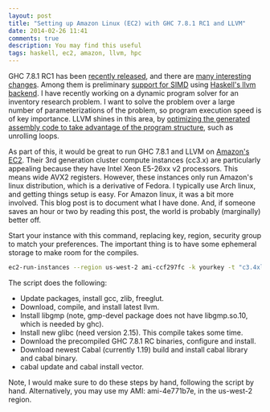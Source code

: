 ```yaml
---
layout: post
title: "Setting up Amazon Linux (EC2) with GHC 7.8.1 RC1 and LLVM"
date: 2014-02-26 11:41
comments: true
description: You may find this useful
tags: haskell, ec2, amazon, llvm, hpc
---
```


GHC 7.8.1 RC1 has been [recently released](http://www.well-typed.com/blog/85), and there are [many interesting changes](http://www.haskell.org/ghc/docs/7.8.1-rc1/html/users_guide/release-7-8-1.html). Among them is preliminary [support for SIMD](https://ghc.haskell.org/trac/ghc/wiki/SIMD) using [Haskell's llvm backend](https://ghc.haskell.org/trac/ghc/wiki/Commentary/Compiler/Backends/LLVM). I have recently working on a dynamic program solver for an inventory research problem. I want to solve the problem over a large number of parameterizations of the problem, so program execution speed is of key importance. LLVM shines in this area, by [optimizing the generated assembly code to take advantage of the program structure](http://donsbot.wordpress.com/2010/02/21/smoking-fast-haskell-code-using-ghcs-new-llvm-codegen/), such as unrolling loops.

As part of this, it would be great to run GHC 7.8.1 and LLVM on [Amazon's EC2](http://aws.amazon.com/ec2/). Their 3rd generation cluster compute instances (cc3.x) are particularly appealing because they have Intel Xeon E5-26xx v2 processors. This means wide AVX2 registers. However, these instances only run Amazon's linux distribution, which is a derivative of Fedora. I typically use Arch linux, and getting things setup is easy. For Amazon linux, it was a bit more involved. This blog post is to document what I have done. And, if someone saves an hour or two by reading this post, the world is probably (marginally) better off.

Start your instance with this command, replacing key, region, security group to match your preferences. The important thing is to have some ephemeral storage to make room for the compiles.
``` bash
ec2-run-instances --region us-west-2 ami-ccf297fc -k yourkey -t "c3.4xlarge"  -g your-security-group -b "/dev/sdb=ephemeral0" -b "/dev/sdc=ephemeral1"
```


The script does the following:

* Update packages, install gcc, zlib, freeglut.
* Download, compile, and install latest llvm.
* Install libgmp (note, gmp-devel package does not have libgmp.so.10, which is needed by ghc).
* Install new glibc (need version 2.15). This compile takes some time.
* Download the precompiled GHC 7.8.1 RC binaries, configure and install.
* Download newest Cabal (currently 1.19) build and install cabal library and cabal binary.
* cabal update and cabal install vector.

Note, I would make sure to do these steps by hand, following the script by hand. Alternatively, you may use my AMI: ami-4e771b7e, in the us-west-2 region.

<script src="https://gist.github.com/stephenjbarr/9237286.js"></script>

